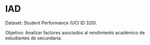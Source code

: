 # IAD
Dataset: Student Performance (UCI ID 320). 

Objetivo: Analizar factores asociados al rendimiento académico de estudiantes de secundaria.
